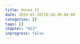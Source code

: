 ```yaml
---
title: Hosea 13
date: 2020-03-28T20:28:30-04:00
categories: []
tags: []
chapter: "013"
inprogress: false
---
```


